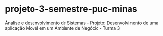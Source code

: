 # projeto-3-semestre-puc-minas
Ánalise e desenvolvimento de Sistemas - Projeto: Desenvolvimento de uma aplicação Movél em um Ambiente de Negócio - Turma 3

